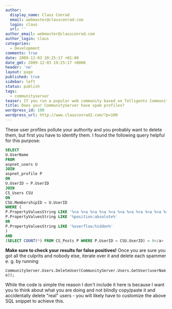 ```yaml
---
author:
  display_name: Claus Conrad
  email: webmaster@clausconrad.com
  login: claus
  url: ''
author_email: webmaster@clausconrad.com
author_login: claus
categories:
  - Development
comments: true
date: 2009-12-03 20:25:17 +01:00
date_gmt: 2009-12-03 19:25:17 +0000
header: 'no'
layout: page
published: true
sidebar: left
status: publish
tags:
  - communityserver
teaser: If you run a popular web community based on Telligents CommunityServer platform and allow everyone to register without e-mail verification for convenience, spammers are likely to know this too.
title: Does your CommunityServer have spam profiles?
wordpress_id: 100
wordpress_url: http://www.clausconrad2.com/?p=100
---
```

These user profiles pollute your authority and you probably want to delete them, but first you have to identify them. I found the following query helpful for this purpose:

```sql
SELECT  
U.UserName  
FROM  
aspnet_users U  
JOIN  
aspnet_profile P  
ON  
U.UserID = P.UserID  
JOIN  
CS_Users CSU  
ON  
CSU.MembershipID = U.UserID  
WHERE (  
P.PropertyValuesString LIKE '%<a %<a %<a %<a %<a %<a %<a %<a %<a %<a %<a %<a %<a %<a %<a %<a %<a %<a %<a %<a %' OR  
P.PropertyValuesString LIKE '%position:absolute%'  
OR  
P.PropertyValuesString LIKE '%overflow:hidden%'  
)  
AND  
(SELECT COUNT(*) FROM CS_Posts P WHERE P.UserID = CSU.UserID) = 0</a>
```

**Make sure to check your results for false positives!** Once you are sure you got all the culprits and nobody else, iterate over it and delete each spammer e. g. by running

`CommunityServer.Users.DeleteUser(CommunityServer.Users.GetUser(userName));`

While the code is simple the reason I don't include it here is because I want you to think about what you are doing and not blindly copy/paste it and accidentally delete "real" users - you will likely have to customize the above SQL snippet to achieve this.
